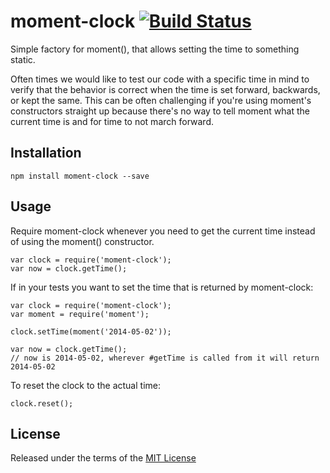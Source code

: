 # moment-clock [![Build Status](https://travis-ci.org/karneyli/moment-clock.svg?branch=master)](https://travis-ci.org/karneyli/moment-clock)

Simple factory for moment(), that allows setting the time to something static.  

Often times we would like to test our code with a specific time in mind to verify that the behavior is correct when the time is set forward, backwards, or kept the same.  This can be often challenging if you're using moment's constructors straight up because there's no way to tell moment what the current time is and for time to not march forward.

## Installation

    npm install moment-clock --save

## Usage

Require moment-clock whenever you need to get the current time instead of using the moment() constructor.  

    var clock = require('moment-clock');
    var now = clock.getTime();

If in your tests you want to set the time that is returned by moment-clock:
		
    var clock = require('moment-clock');
    var moment = require('moment');

    clock.setTime(moment('2014-05-02'));

    var now = clock.getTime();  
    // now is 2014-05-02, wherever #getTime is called from it will return 2014-05-02 

To reset the clock to the actual time:

    clock.reset();

## License

Released under the terms of the [MIT License](https://github.com/karneyli/moment-clock/blob/master/LICENSE-MIT)
